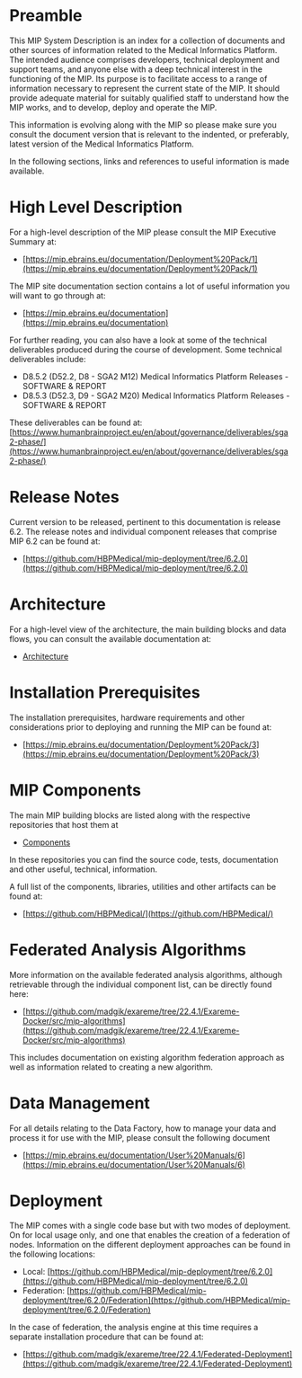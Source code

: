 # Preamble

This MIP System Description is an index for a collection of documents and other sources of information related to the Medical Informatics Platform. The intended audience comprises developers, technical deployment and support teams, and anyone else with a deep technical interest in the functioning of the MIP. Its purpose is to facilitate access to a range of information necessary to represent the current state of the MIP. It should provide adequate material for suitably qualified staff to understand how the MIP works, and to develop, deploy and operate the MIP.

This information is evolving along with the MIP so please make sure you consult the document version that is relevant to the indented, or preferably, latest version of the Medical Informatics Platform.

In the following sections, links and references to useful information is made available.

# High Level Description

For a high-level description of the MIP please consult the MIP Executive Summary at:

- [https://mip.ebrains.eu/documentation/Deployment%20Pack/1](https://mip.ebrains.eu/documentation/Deployment%20Pack/1)

The MIP site documentation section contains a lot of useful information you will want to go through at:

- [https://mip.ebrains.eu/documentation](https://mip.ebrains.eu/documentation)

For further reading, you can also have a look at some of the technical deliverables produced during the course of development. Some technical deliverables include:

- D8.5.2 (D52.2, D8 - SGA2 M12) Μedical Informatics Platform Releases - SOFTWARE & REPORT
- D8.5.3 (D52.3, D9 - SGA2 M20) Μedical Informatics Platform Releases  -  SOFTWARE & REPORT

These deliverables can be found at: [https://www.humanbrainproject.eu/en/about/governance/deliverables/sga2-phase/](https://www.humanbrainproject.eu/en/about/governance/deliverables/sga2-phase/)

# Release Notes

Current version to be released, pertinent to this documentation is release 6.2. The release notes and individual component releases that comprise MIP 6.2 can be found at:

- [https://github.com/HBPMedical/mip-deployment/tree/6.2.0](https://github.com/HBPMedical/mip-deployment/tree/6.2.0)

# Architecture

For a high-level view of the architecture, the main building blocks and data flows, you can consult the available documentation at:

- <a href="./Architecture.md">Architecture</a>

# Installation Prerequisites

The installation prerequisites, hardware requirements and other considerations prior to deploying and running the MIP can be found at:

- [https://mip.ebrains.eu/documentation/Deployment%20Pack/3](https://mip.ebrains.eu/documentation/Deployment%20Pack/3)

# MIP Components

The main MIP building blocks are listed along with the respective repositories that host them at

- <a href="./Components.md">Components</a>

In these repositories you can find the source code, tests, documentation and other useful, technical, information.

A full list of the components, libraries, utilities and other artifacts can be found at:

- [https://github.com/HBPMedical/](https://github.com/HBPMedical/)

# Federated Analysis Algorithms

More information on the available federated analysis algorithms, although retrievable through the individual component list, can be directly found here:

- [https://github.com/madgik/exareme/tree/22.4.1/Exareme-Docker/src/mip-algorithms](https://github.com/madgik/exareme/tree/22.4.1/Exareme-Docker/src/mip-algorithms)

This includes documentation on existing algorithm federation approach as well as information related to creating a new algorithm.

# Data Management

For all details relating to the Data Factory, how to manage your data and process it for use with the MIP, please consult the following document

- [https://mip.ebrains.eu/documentation/User%20Manuals/6](https://mip.ebrains.eu/documentation/User%20Manuals/6)

# Deployment

The MIP comes with a single code base but with two modes of deployment. On for local usage only, and one that enables the creation of a federation of nodes. Information on the different deployment approaches can be found in the following locations:

- Local: [https://github.com/HBPMedical/mip-deployment/tree/6.2.0](https://github.com/HBPMedical/mip-deployment/tree/6.2.0)
- Federation: [https://github.com/HBPMedical/mip-deployment/tree/6.2.0/Federation](https://github.com/HBPMedical/mip-deployment/tree/6.2.0/Federation)

In the case of federation, the analysis engine at this time requires a separate installation procedure that can be found at:

- [https://github.com/madgik/exareme/tree/22.4.1/Federated-Deployment](https://github.com/madgik/exareme/tree/22.4.1/Federated-Deployment)
